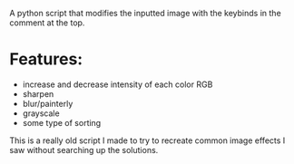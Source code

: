 A python script that modifies the inputted image with the keybinds in the comment at the top.

# Features:
  * increase and decrease intensity of each color RGB
  * sharpen
  * blur/painterly
  * grayscale
  * some type of sorting

This is a really old script I made to try to recreate common image effects I saw without searching up the solutions.
